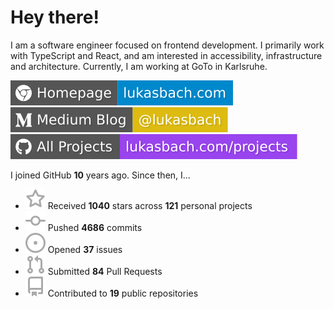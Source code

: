 # Hey there!

I am a software engineer focused on frontend development. I primarily work with TypeScript and React, and am interested in accessibility, infrastructure and architecture. Currently, I am working at GoTo in Karlsruhe.

[![Homepage](./icons/homepage.svg)](https://lukasbach.com)
[![Medium Blog](./icons/medium.svg)](https://medium.com/@lukasbach)
[![My Projects](./icons/projects.svg)](https://lukasbach.com/projects)

I joined GitHub **10** years ago. Since then, I...

- ![](./icons/star.svg) Received **1040** stars across **121** personal projects
- ![](./icons/commit.svg) Pushed **4686** commits
- ![](./icons/issues.svg) Opened **37** issues
- ![](./icons/pr.svg) Submitted **84** Pull Requests
- ![](./icons/repo.svg) Contributed to **19** public repositories
